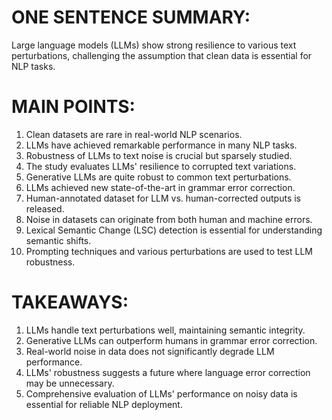 # ONE SENTENCE SUMMARY:
Large language models (LLMs) show strong resilience to various text perturbations, challenging the assumption that clean data is essential for NLP tasks.

# MAIN POINTS:
1. Clean datasets are rare in real-world NLP scenarios.
2. LLMs have achieved remarkable performance in many NLP tasks.
3. Robustness of LLMs to text noise is crucial but sparsely studied.
4. The study evaluates LLMs' resilience to corrupted text variations.
5. Generative LLMs are quite robust to common text perturbations.
6. LLMs achieved new state-of-the-art in grammar error correction.
7. Human-annotated dataset for LLM vs. human-corrected outputs is released.
8. Noise in datasets can originate from both human and machine errors.
9. Lexical Semantic Change (LSC) detection is essential for understanding semantic shifts.
10. Prompting techniques and various perturbations are used to test LLM robustness.

# TAKEAWAYS:
1. LLMs handle text perturbations well, maintaining semantic integrity.
2. Generative LLMs can outperform humans in grammar error correction.
3. Real-world noise in data does not significantly degrade LLM performance.
4. LLMs' robustness suggests a future where language error correction may be unnecessary.
5. Comprehensive evaluation of LLMs' performance on noisy data is essential for reliable NLP deployment.
